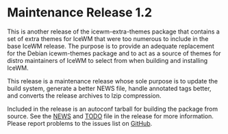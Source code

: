 [icewm-extra-themes -- release notes.  2019-08-31]: #

Maintenance Release 1.2
=======================

This is another release of the icewm-extra-themes package that contains
a set of extra themes for IceWM that were too numerous to include in the
base IceWM release.  The purpose is to provide an adequate replacement
for the Debian icewm-themes package and to act as a source of themes for
distro maintainers of IceWM to select from when building and installing
IceWM.

This release is a maintenance release whose sole purpose is to update
the build system, generate a better NEWS file, handle annotated tags
better, and converts the release archives to lzip compression.

Included in the release is an autoconf tarball for building the package
from source.  See the [NEWS](NEWS) and [TODO](TODO) file in the release
for more information.  Please report problems to the issues list on
[GitHub](https://github.com/bbidulock/icewm-extra-themes/issues).

[ vim: set ft=markdown sw=4 tw=72 nocin nosi fo+=tcqlorn spell: ]: #

